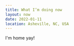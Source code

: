 ```yaml
---
title: What I’m doing now
layout: now
date: 2022-01-11
location: Asheville, NC, USA
---
```

I'm home yay!
